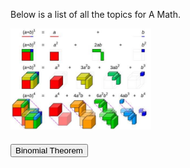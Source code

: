 <html>
<body>

<head>
 <style>
   .binomial {
    display: inline-block;
   }
  .binomialimg {
    width: 225px;
    border-width: 5px;
    border-color: Black;
    margin-bottom: 20px;
   }
 </style>
</head>

<p class="intro">
 Below is a list of all the topics for A Math.
</p>

<div class="binomial">
 <img class="binomialimg" src="images/Capture.JPG">
 <br/>
 <button> Binomial Theorem </button>
</div>

</body>
</html>
